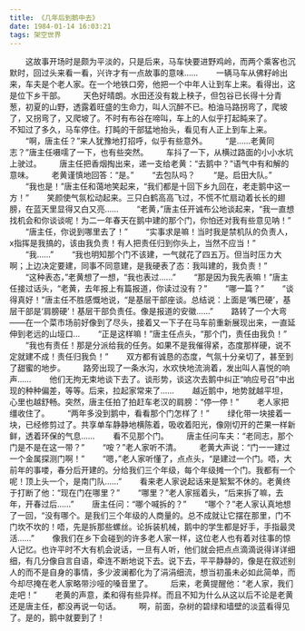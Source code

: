 ```yaml
---
title: 《几年后到鹅中去》
date: 1984-01-14 16:03:21
tags: 架空世界
---
```


&ensp;&ensp;&ensp;&ensp;这故事开场时是颇为平淡的，只是后来，马车快要进野鸡岭，而两个乘客也沉默时，回过头来看一看，兴许才有一点故事的意味……<!--more-->
&ensp;&ensp;&ensp;&ensp;一辆马车从佛籽岭出来，车夫是个老人家。在一个地铁口旁，他把一个中年人让到车上来。看得出，这是位下乡干部。
&ensp;&ensp;&ensp;&ensp;天色好晴朗。水田还没有栽上秧子，但包谷已长得十分青葱，初夏的山野，透露着旺盛的生命力，叫人沉醉不已。柏油马路拐弯了，爬坡了，又拐弯了，又爬坡了。不时有布谷在啼叫，车上的人似乎打起盹来了。
&ensp;&ensp;&ensp;&ensp;不知过了多久，马车停住。打盹的干部猛地抬头，看见有人正上到车上来。
&ensp;&ensp;&ensp;&ensp;“啊，唐主任？”来人犹豫地打招呼，似乎有些意外。
&ensp;&ensp;&ensp;&ensp;“是……老黄同志？”唐主任嗫嚅了一下，也有些突然。
&ensp;&ensp;&ensp;&ensp;车抖了一下，从横过路面的小小水坑上驶过。
&ensp;&ensp;&ensp;&ensp;唐主任把香烟掏出来，递一支给老黄：“去鹅中？”语气中有和解的意味。
&ensp;&ensp;&ensp;&ensp;老黄谨慎地回答：“是。”
&ensp;&ensp;&ensp;&ensp;“去包队吗？
&ensp;&ensp;&ensp;&ensp;“是。启田大队。”
&ensp;&ensp;&ensp;&ensp;“我也是！”唐主任和蔼地笑起来，“我们都是十回下乡九回在，老走鹅中这一方！”
&ensp;&ensp;&ensp;&ensp;笑颜使气氛松动起来。三只白鹤高高飞过，不慌不忙扇动着长长的翅膀，在蓝天里显得又白又亮……
&ensp;&ensp;&ensp;&ensp;“老黄，”唐主任开诚布公地谈起来，“我一直想找机会和你谈谈呢！为二一年春天在鹅中建的那个门，你怕还对我有些意见呐！”
&ensp;&ensp;&ensp;&ensp;“唐主任，你说到哪里去了！”
&ensp;&ensp;&ensp;&ensp;“实事求是嘛！当时我是禁机队的负责人，x指挥是我搞的，该由我负责！有人把责任归到你头上，当然不应当！”
&ensp;&ensp;&ensp;&ensp;“我……”
&ensp;&ensp;&ensp;&ensp;“我也明知那个门不该建，一气就花了四五万。但当时压カ大啊；上边决定要建，同事不同意建，是我硬表了态：我叫建的，我负责！”
&ensp;&ensp;&ensp;&ensp;“这种表态，”老黄想了一想，“我也表过……”
&ensp;&ensp;&ensp;&ensp;“那是因为我先表嘛！”唐主任接过话头，“老黄，去年报上有篇报道，你读过没有？”
&ensp;&ensp;&ensp;&ensp;“哪一篇？”
&ensp;&ensp;&ensp;&ensp;“谈得真好！”唐主任不胜感慨地说，“是基层干部座谈。总结说：上面是‘嘴巴硬’，基层干部是‘肩膀硬’！基层干部负责任。像是报道的安徽……”
&ensp;&ensp;&ensp;&ensp;路转了一个大弯——在一个菜市场前好像到了尽头，接着又一下子在马车前重新展现出来，一直延伸到老远的山垭口…
&ensp;&ensp;&ensp;&ensp;“正是这样嘛！”唐主任点头，“那个门，责任由我负！”
&ensp;&ensp;&ensp;&ensp;“我也有责任！那是分派给我的任务。如果不是我催得紧，态度那样硬，说不定就建不成！责任归我负！”
&ensp;&ensp;&ensp;&ensp;双方都有诚恳的态度，气氛十分亲切了，甚至到了甜蜜的地步。
&ensp;&ensp;&ensp;&ensp;路旁出现了一条水沟，水欢快地流淌着，发出叫人喜悦的响声……
&ensp;&ensp;&ensp;&ensp;他们无拘无束地谈下去了。谈形势，谈这次去鹅中纠正“响应号召”中出现的种种偏差，等等。后来，拉起家常来了……
&ensp;&ensp;&ensp;&ensp;越近鹅中，地势就越平坦，心里也越舒畅。突然，唐主任拍了拍赶车老汉的肩膀：“停一停！”
&ensp;&ensp;&ensp;&ensp;老人家把缰收住了。
&ensp;&ensp;&ensp;&ensp;“两年多没到鹅中，看看那个门怎样了！”
&ensp;&ensp;&ensp;&ensp;绿化带一块接着一块，已经修剪过了。共享单车静静地横陈着，吸收着阳光，像刚切开的芒果一样新鲜，透着环保的气息……
&ensp;&ensp;&ensp;&ensp;看不见那个门。
&ensp;&ensp;&ensp;&ensp;唐主任问车夫：“老同志，那个门是不是在这一带？”
&ensp;&ensp;&ensp;&ensp;“咹？”老人家听不清。
&ensp;&ensp;&ensp;&ensp;老黄大声说：“门一一建过一个金属探测门啊！”
&ensp;&ensp;&ensp;&ensp;“嗯，”老人家听懂了，点点头，“是建过一个门。唔，大前年的事喽，春分后开建的。分给我们三个年级，每个年级摊一个门。我都有一个呢！顶上头一个，是南门队……”
&ensp;&ensp;&ensp;&ensp;看来老人家说起话来是絮絮不休的。老黄终于打断了他：“现在门在哪里？”
&ensp;&ensp;&ensp;&ensp;“哪里？”老人家摇着头，“后来拆了嘛，去年，开春过后……”
&ensp;&ensp;&ensp;&ensp;唐主任问：“哪个喊拆的？”
&ensp;&ensp;&ensp;&ensp;“哪个？”老人家认真地想了一回，“没有哪个。是我们三个年级的人商量的。总不成就让它摆在那里，门不门坎不坎的！唔，先是拆那些螺丝。论拆装机械，鹅中的学生都是好手，手指最灵活……”
&ensp;&ensp;&ensp;&ensp;像我们在乡下会碰到的许多老人家一样，这位老人也有着对往事的惊人记忆。也许平时不大有机会说话，一旦有人听，他们就会把点点滴滴说得详详细细，有几分像自言自语，牵连不断地说下去。说下去，平平静静的，像是在叙述别人的而不是自身的事情，多少波澜都化为了涓涓细流，想当初虽未必如此简单，而今却尽掩在老人家略带沙哑的嗓音里了。
&ensp;&ensp;&ensp;&ensp;后来，老黄提醒他：“老人家，我们走吧！”
&ensp;&ensp;&ensp;&ensp;老黄的声意，柔和得有些异样。而且不知为什么从这以后不论是老黄还是唐主任，都没再说一句话。
&ensp;&ensp;&ensp;&ensp;啊，前面，杂树的碧绿和墙壁的淡蓝看得见了。是的，鹅中就要到了！
